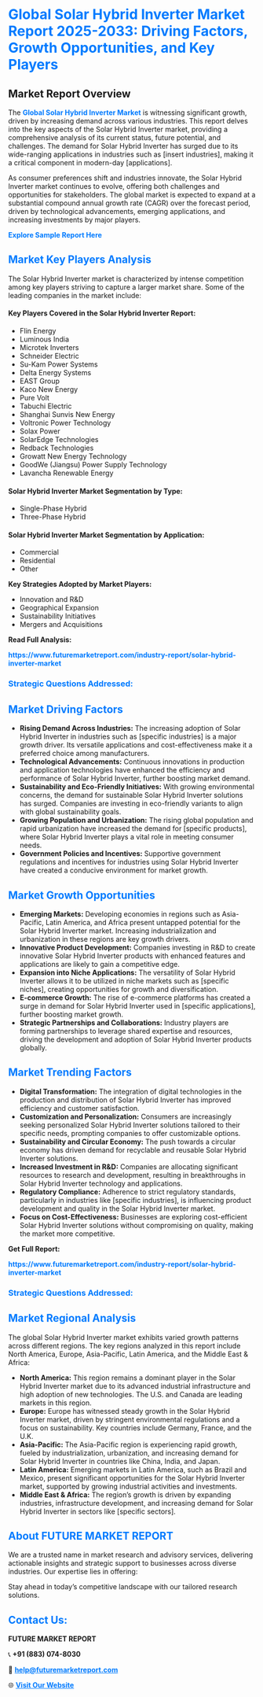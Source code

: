 <h1 style="color: #007BFF;">Global Solar Hybrid Inverter Market Report 2025-2033: Driving Factors, Growth Opportunities, and Key Players</h1>

<section id="overview">
<h2>Market Report Overview</h2>
<p>The <a href="https://www.futuremarketreport.com/industry-report/solar-hybrid-inverter-market" style="color: #007BFF; text-decoration: none;"><strong>Global Solar Hybrid Inverter Market</strong></a> is witnessing significant growth, driven by increasing demand across various industries. This report delves into the key aspects of the Solar Hybrid Inverter market, providing a comprehensive analysis of its current status, future potential, and challenges. The demand for Solar Hybrid Inverter has surged due to its wide-ranging applications in industries such as [insert industries], making it a critical component in modern-day [applications].</p>
<p>As consumer preferences shift and industries innovate, the Solar Hybrid Inverter market continues to evolve, offering both challenges and opportunities for stakeholders. The global market is expected to expand at a substantial compound annual growth rate (CAGR) over the forecast period, driven by technological advancements, emerging applications, and increasing investments by major players.</p>
</section>

<section id="overview">
<p><a href="https://www.futuremarketreport.com/request-sample/reportId=93198" style="color: #007BFF; text-decoration: none;"><strong>Explore Sample Report Here</strong></a></p>
</section>

<section id="key-players">
<h2 style="color: #007BFF;">Market Key Players Analysis</h2>
<p>The Solar Hybrid Inverter market is characterized by intense competition among key players striving to capture a larger market share. Some of the leading companies in the market include:</p>
<h4>Key Players Covered in the Solar Hybrid Inverter Report:</h4>
<ul><li>Flin Energy</li><li>Luminous India</li><li>Microtek Inverters</li><li>Schneider Electric</li><li>Su-Kam Power Systems</li><li>Delta Energy Systems</li><li>EAST Group</li><li>Kaco New Energy</li><li>Pure Volt</li><li>Tabuchi Electric</li><li>Shanghai Sunvis New Energy</li><li>Voltronic Power Technology</li><li>Solax Power</li><li>SolarEdge Technologies</li><li>Redback Technologies</li><li>Growatt New Energy Technology</li><li>GoodWe (Jiangsu) Power Supply Technology</li><li>Lavancha Renewable Energy</li></ul>
<h4>Solar Hybrid Inverter Market Segmentation by Type:</h4>
<ul><li>Single-Phase Hybrid</li><li>Three-Phase Hybrid</li></ul>

<h4>Solar Hybrid Inverter Market Segmentation by Application:</h4>
<ul><li>Commercial</li><li>Residential</li><li>Other</li></ul>
<p><strong>Key Strategies Adopted by Market Players:</strong></p>
<ul>
<li>Innovation and R&D</li>
<li>Geographical Expansion</li>
<li>Sustainability Initiatives</li>
<li>Mergers and Acquisitions</li>
</ul>
</section>

<section>
<p><strong>Read Full Analysis: </strong></p><a href="https://www.futuremarketreport.com/industry-report/solar-hybrid-inverter-market" style="color: #007BFF; text-decoration: none;"><strong>https://www.futuremarketreport.com/industry-report/solar-hybrid-inverter-market</strong></a>
<h3 style="color: #007BFF;">Strategic Questions Addressed:</h3>
</section>

<section id="driving-factors">
<h2 style="color: #007BFF;">Market Driving Factors</h2>
<ul>
<li><strong>Rising Demand Across Industries:</strong> The increasing adoption of Solar Hybrid Inverter in industries such as [specific industries] is a major growth driver. Its versatile applications and cost-effectiveness make it a preferred choice among manufacturers.</li>
<li><strong>Technological Advancements:</strong> Continuous innovations in production and application technologies have enhanced the efficiency and performance of Solar Hybrid Inverter, further boosting market demand.</li>
<li><strong>Sustainability and Eco-Friendly Initiatives:</strong> With growing environmental concerns, the demand for sustainable Solar Hybrid Inverter solutions has surged. Companies are investing in eco-friendly variants to align with global sustainability goals.</li>
<li><strong>Growing Population and Urbanization:</strong> The rising global population and rapid urbanization have increased the demand for [specific products], where Solar Hybrid Inverter plays a vital role in meeting consumer needs.</li>
<li><strong>Government Policies and Incentives:</strong> Supportive government regulations and incentives for industries using Solar Hybrid Inverter have created a conducive environment for market growth.</li>
</ul>
</section>

<section id="growth-opportunities">
<h2 style="color: #007BFF;">Market Growth Opportunities</h2>
<ul>
<li><strong>Emerging Markets:</strong> Developing economies in regions such as Asia-Pacific, Latin America, and Africa present untapped potential for the Solar Hybrid Inverter market. Increasing industrialization and urbanization in these regions are key growth drivers.</li>
<li><strong>Innovative Product Development:</strong> Companies investing in R&D to create innovative Solar Hybrid Inverter products with enhanced features and applications are likely to gain a competitive edge.</li>
<li><strong>Expansion into Niche Applications:</strong> The versatility of Solar Hybrid Inverter allows it to be utilized in niche markets such as [specific niches], creating opportunities for growth and diversification.</li>
<li><strong>E-commerce Growth:</strong> The rise of e-commerce platforms has created a surge in demand for Solar Hybrid Inverter used in [specific applications], further boosting market growth.</li>
<li><strong>Strategic Partnerships and Collaborations:</strong> Industry players are forming partnerships to leverage shared expertise and resources, driving the development and adoption of Solar Hybrid Inverter products globally.</li>
</ul>
</section>

<section id="trending-factors">
<h2 style="color: #007BFF;">Market Trending Factors</h2>
<ul>
<li><strong>Digital Transformation:</strong> The integration of digital technologies in the production and distribution of Solar Hybrid Inverter has improved efficiency and customer satisfaction.</li>
<li><strong>Customization and Personalization:</strong> Consumers are increasingly seeking personalized Solar Hybrid Inverter solutions tailored to their specific needs, prompting companies to offer customizable options.</li>
<li><strong>Sustainability and Circular Economy:</strong> The push towards a circular economy has driven demand for recyclable and reusable Solar Hybrid Inverter solutions.</li>
<li><strong>Increased Investment in R&D:</strong> Companies are allocating significant resources to research and development, resulting in breakthroughs in Solar Hybrid Inverter technology and applications.</li>
<li><strong>Regulatory Compliance:</strong> Adherence to strict regulatory standards, particularly in industries like [specific industries], is influencing product development and quality in the Solar Hybrid Inverter market.</li>
<li><strong>Focus on Cost-Effectiveness:</strong> Businesses are exploring cost-efficient Solar Hybrid Inverter solutions without compromising on quality, making the market more competitive.</li>
</ul>
</section>

<section>
<p><strong>Get Full Report: </strong></p><a href="https://www.futuremarketreport.com/industry-report/solar-hybrid-inverter-market" style="color: #007BFF; text-decoration: none;"><strong>https://www.futuremarketreport.com/industry-report/solar-hybrid-inverter-market</strong></a>
<h3 style="color: #007BFF;">Strategic Questions Addressed:</h3>
</section>


<section id="regional-analysis">
<h2 style="color: #007BFF;">Market Regional Analysis</h2>
<p>The global Solar Hybrid Inverter market exhibits varied growth patterns across different regions. The key regions analyzed in this report include North America, Europe, Asia-Pacific, Latin America, and the Middle East & Africa:</p>
<ul>
<li><strong>North America:</strong> This region remains a dominant player in the Solar Hybrid Inverter market due to its advanced industrial infrastructure and high adoption of new technologies. The U.S. and Canada are leading markets in this region.</li>
<li><strong>Europe:</strong> Europe has witnessed steady growth in the Solar Hybrid Inverter market, driven by stringent environmental regulations and a focus on sustainability. Key countries include Germany, France, and the U.K.</li>
<li><strong>Asia-Pacific:</strong> The Asia-Pacific region is experiencing rapid growth, fueled by industrialization, urbanization, and increasing demand for Solar Hybrid Inverter in countries like China, India, and Japan.</li>
<li><strong>Latin America:</strong> Emerging markets in Latin America, such as Brazil and Mexico, present significant opportunities for the Solar Hybrid Inverter market, supported by growing industrial activities and investments.</li>
<li><strong>Middle East & Africa:</strong> The region’s growth is driven by expanding industries, infrastructure development, and increasing demand for Solar Hybrid Inverter in sectors like [specific sectors].</li>
</ul>
</section>

<footer>
<h2 style="color: #007BFF;">About FUTURE MARKET REPORT</h2>
<p>We are a trusted name in market research and advisory services, delivering actionable insights and strategic support to businesses across diverse industries. Our expertise lies in offering:</p>

<p>Stay ahead in today’s competitive landscape with our tailored research solutions.</p>

<h2 style="color: #007BFF;">Contact Us:</h2>
<p><strong>FUTURE MARKET REPORT</strong></p>
<p>📞 <strong>+91 (883) 074-8030</strong></p>
<p>📧 <strong><a href="mailto:help@futuremarketreport.com" style="color: #007BFF;">help@futuremarketreport.com</a></strong></p>
<p>🌐 <strong><a href="https://www.futuremarketreport.com/" style="color: #007BFF;">Visit Our Website</a></strong></p>
</footer>